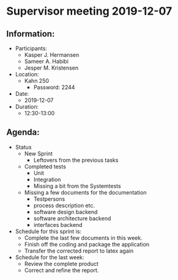# Supervisor meeting 2019-12-07

## Information: <a id="information"></a>

* Participants:
  * Kasper J. Hermansen
  * Sameer A. Habibi
  * Jesper M. Kristensen
* Location:
  * Kahn 250
    * Password: 2244
* Date:
  * 2019-12-07
* Duration:
  * 12:30-13:00

## Agenda: <a id="agenda"></a>

* Status
  * New Sprint
    * Leftovers from the previous tasks
  * Completed tests
    * Unit
    * Integration
    * Missing a bit from the Systemtests
  * Missing a few documents for the documentation
    * Testpersons
    * process description etc.
    * software design backend
    * software architecture backend
    * interfaces backend
* Schedule for this sprint is:
  * Complete the last few documents in this week.
  * Finish off the coding and package the application
  * Transfer the corrected report to latex again
* Schedule for the last week:
  * Review the complete product
  * Correct and refine the report.

